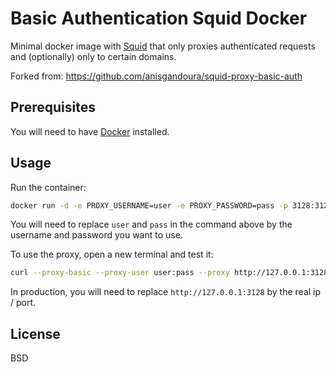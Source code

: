 
# Basic Authentication Squid Docker

Minimal docker image with [Squid] that only proxies authenticated requests and (optionally) only to certain domains.

Forked from: https://github.com/anisgandoura/squid-proxy-basic-auth

## Prerequisites

You will need to have [Docker] installed.

## Usage

Run the container:
```bash
docker run -d -e PROXY_USERNAME=user -e PROXY_PASSWORD=pass -p 3128:3128 ghcr.io/visa-overwatch/squid-proxy-basic-auth:master
```

You will need to replace ```user``` and ```pass``` in the command above by the username and password you want to use.

To use the proxy, open a new terminal and test it:

```bash
curl --proxy-basic --proxy-user user:pass --proxy http://127.0.0.1:3128 https://api.ipify.org
```

In production, you will need to replace ```http://127.0.0.1:3128``` by the real ip / port.

License
----

BSD

   [squid]: <http://www.squid-cache.org/>
   [docker]: <https://docs.docker.com/engine/install/>
